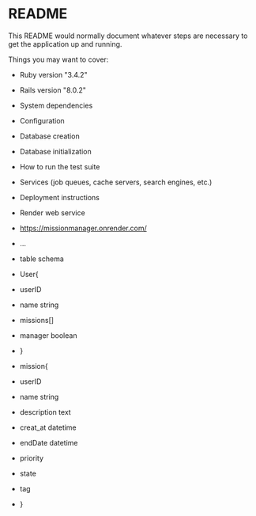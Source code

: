 # README

This README would normally document whatever steps are necessary to get the
application up and running.

Things you may want to cover:

* Ruby version "3.4.2"
* Rails version "8.0.2"

* System dependencies

* Configuration

* Database creation

* Database initialization

* How to run the test suite

* Services (job queues, cache servers, search engines, etc.)

* Deployment instructions
* Render web service
* https://missionmanager.onrender.com/

* ...

* table schema
* User{
*   userID
*   name string
*   missions[]
*   manager boolean  
* }
* mission{
*  userID
*  name string
*  description text
*  creat_at datetime
*  endDate datetime
*  priority
*  state
*  tag
* }
